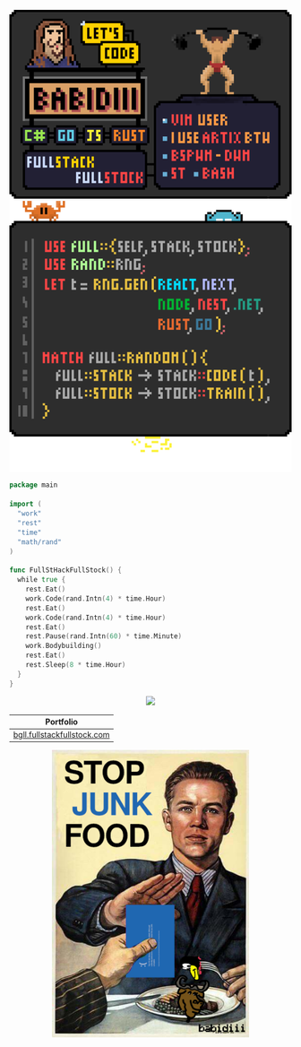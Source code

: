 


<p align="center">
  <img align="center"  alt="me" src="https://github.com/babidiii/babidiii/blob/master/babidiii-card.gif" />
  <img align="center"  alt="desc" src="https://github.com/babidiii/babidiii/blob/master/babidiii-code.gif" />
</p>

  
```go
package main                                
                                            
import (                                    
  "work"                                    
  "rest"                                    
  "time"                                    
  "math/rand"                               
)                                           
                                            
func FullStHackFullStock() {                 
  while true {                              
    rest.Eat()                              
    work.Code(rand.Intn(4) * time.Hour)     
    rest.Eat()                              
    work.Code(rand.Intn(4) * time.Hour)     
    rest.Eat()                              
    rest.Pause(rand.Intn(60) * time.Minute) 
    work.Bodybuilding()                     
    rest.Eat()                              
    rest.Sleep(8 * time.Hour)               
  }                                         
}                                           
```

<p align="center">
  <img src="https://img.shields.io/github/followers/Babidiii?label=follow&style=social"/>
</p>

<div align="center">

| Portfolio                                                                    |
|------------------------------------------------------------------------------|
| <a href="http://bgll.fullstackfullstock.com">bgll.fullstackfullstock.com</a> |
  
</div>

<div align="center">
<img width="70%" src="./healthy_man.png"/>
</div>





